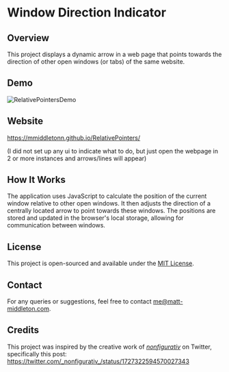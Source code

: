 # Window Direction Indicator

## Overview

This project displays a dynamic arrow in a web page that points towards the direction of other open windows (or tabs) of the same website.

## Demo

![RelativePointersDemo](RelativePointersDemo.gif)

## Website

https://mmiddletonn.github.io/RelativePointers/

(I did not set up any ui to indicate what to do, but just open the webpage in 2 or more instances and arrows/lines will appear)

## How It Works

The application uses JavaScript to calculate the position of the current window relative to other open windows. It then adjusts the direction of a centrally located arrow to point towards these windows. The positions are stored and updated in the browser's local storage, allowing for communication between windows.

## License

This project is open-sourced and available under the [MIT License](LICENSE).

## Contact

For any queries or suggestions, feel free to contact me@matt-middleton.com.

## Credits

This project was inspired by the creative work of [_nonfigurativ_](https://twitter.com/_nonfigurativ_) on Twitter, specifically this post: https://twitter.com/_nonfigurativ_/status/1727322594570027343
